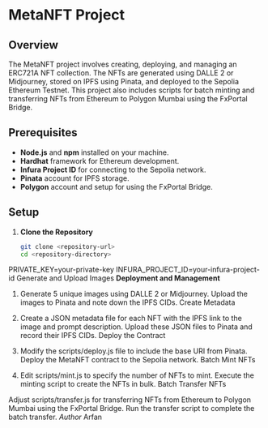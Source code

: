 # MetaNFT Project

## Overview

The MetaNFT project involves creating, deploying, and managing an ERC721A NFT collection. The NFTs are generated using DALLE 2 or Midjourney, stored on IPFS using Pinata, and deployed to the Sepolia Ethereum Testnet. This project also includes scripts for batch minting and transferring NFTs from Ethereum to Polygon Mumbai using the FxPortal Bridge.

## Prerequisites

- **Node.js** and **npm** installed on your machine.
- **Hardhat** framework for Ethereum development.
- **Infura Project ID** for connecting to the Sepolia network.
- **Pinata** account for IPFS storage.
- **Polygon** account and setup for using the FxPortal Bridge.

## Setup

1. **Clone the Repository**

   ```bash
   git clone <repository-url>
   cd <repository-directory>
PRIVATE_KEY=your-private-key
INFURA_PROJECT_ID=your-infura-project-id
Generate and Upload Images
**Deployment and Management**
1. Generate 5 unique images using DALLE 2 or Midjourney.
     Upload the images to Pinata and note down the IPFS CIDs.
     Create Metadata

2. Create a JSON metadata file for each NFT with the IPFS link to the image and prompt description.
     Upload these JSON files to Pinata and record their IPFS CIDs.
     Deploy the Contract

3. Modify the scripts/deploy.js file to include the base URI from Pinata.
      Deploy the MetaNFT contract to the Sepolia network.
      Batch Mint NFTs

4. Edit scripts/mint.js to specify the number of NFTs to mint.
     Execute the minting script to create the NFTs in bulk.
       Batch Transfer NFTs

Adjust scripts/transfer.js for transferring NFTs from Ethereum to Polygon Mumbai using the FxPortal Bridge.
Run the transfer script to complete the batch transfer.
*Author*
Arfan
